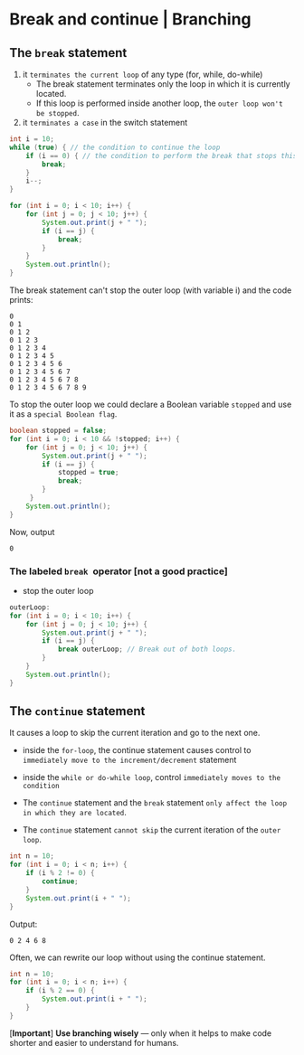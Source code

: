 # Break and continue | Branching

## The `break` statement

1. it `terminates the current loop` of any type (for, while, do-while)
    * The break statement terminates only the loop in which it is currently located. 
    * If this loop is performed inside another loop, the `outer loop won't be stopped`.
2. it `terminates a case` in the switch statement

```java
int i = 10;
while (true) { // the condition to continue the loop
    if (i == 0) { // the condition to perform the break that stops this loop 
        break;
    }
    i--;
}
```

```java
for (int i = 0; i < 10; i++) {
    for (int j = 0; j < 10; j++) {
        System.out.print(j + " ");
        if (i == j) {
            break;
        }
    }
    System.out.println();
}
```

The break statement can't stop the outer loop (with variable i) and the code prints:
```
0 
0 1 
0 1 2 
0 1 2 3 
0 1 2 3 4 
0 1 2 3 4 5 
0 1 2 3 4 5 6 
0 1 2 3 4 5 6 7 
0 1 2 3 4 5 6 7 8 
0 1 2 3 4 5 6 7 8 9 
```
To stop the outer loop we could declare a Boolean variable `stopped` and use it as a `special Boolean flag`.

```java
boolean stopped = false;
for (int i = 0; i < 10 && !stopped; i++) {
    for (int j = 0; j < 10; j++) {
        System.out.print(j + " ");
        if (i == j) {
            stopped = true;
            break;
        }
     }
    System.out.println();
}
```
Now, output
```
0
```

### The labeled `break `operator [not a good practice]
- stop the outer loop

```java
outerLoop:
for (int i = 0; i < 10; i++) {
    for (int j = 0; j < 10; j++) {
        System.out.print(j + " ");
        if (i == j) {
            break outerLoop; // Break out of both loops.
        }
    }
    System.out.println();
}
```

## The `continue` statement
It causes a loop to skip the current iteration and go to the next one.

* inside the `for-loop`, the continue statement causes control to 
`immediately move to the increment/decrement` statement
* inside the `while or do-while loop`, control `immediately moves to the condition`


* The `continue` statement and the `break` statement `only affect the loop in which they are located`. 
* The `continue` statement `cannot skip` the current iteration of the `outer loop`.


```java
int n = 10;
for (int i = 0; i < n; i++) {
    if (i % 2 != 0) {
        continue;
    }
    System.out.print(i + " ");
}
```
Output:
```
0 2 4 6 8
```
Often, we can rewrite our loop without using the continue statement.
```java
int n = 10;
for (int i = 0; i < n; i++) { 
    if (i % 2 == 0) {
        System.out.print(i + " ");
    } 
}
```

[**Important**]
**Use branching wisely** — only when it helps to make code shorter and easier to understand for humans.
